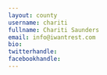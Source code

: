 ```yaml
---
layout: county 
username: chariti
fullname: Chariti Saunders
email: info@iwantrest.com
bio: 
twitterhandle: 
facebookhandle: 
---
```

